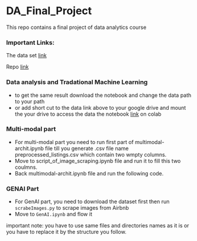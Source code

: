 # DA_Final_Project
This repo contains a final project of data analytics course 

### Important Links:
The data set [link](https://drive.google.com/drive/folders/1arnKu443_QigEaEUVB46cscfzXtIrh8U?usp=drive_link)

Repo [link](https://github.com/HossamAbdelrhman/DA_Final_Project)


### Data analysis and Tradational Machine Learning 
- to get the same result download the notebook and change the data path to your path
- or add short cut to the data link above to your google drive and mount the your drive to access the data the notebook [link](https://colab.research.google.com/drive/1uEY1C7cwOmYqZZzBYfHrV1MVjqmoxw_m?usp=sharing) on colab
  
### Multi-modal part
- For multi-modal part you need to run first part of multimodal-archit.ipynb file till you generate .csv file name preprocessed_listings.csv which contain two wmpty columns.
- Move to script_of_image_scraping.ipynb file and run it to fill this two coulmns.
- Back multimodal-archit.ipynb file and run the following code.

### GENAI Part
- For GenAI part, you need to download the dataset first then run `scrabeImages.py` to scrape images from Airbnb
- Move to `GenAI.ipynb` and flow it 

important note: you have to use same files and directories names as it is or you have to replace it by the structure you follow.
